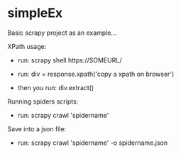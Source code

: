 # simpleEx
Basic scrapy project as an example...

XPath usage:

- run: scrapy shell https://SOMEURL/

- run: div = response.xpath('copy a xpath on browser')

- then you run: div.extract()

Running spiders scripts:

- run: scrapy crawl 'spidername'

Save into a json file:

- run: scrapy crawl 'spidername' -o spidername.json
